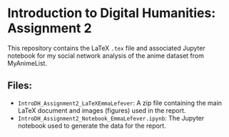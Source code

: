 # Introduction to Digital Humanities: Assignment 2

This repository contains the LaTeX `.tex` file and associated Jupyter notebook for my social network analysis of the anime dataset from MyAnimeList. 

## Files:
- `IntroDH_Assignment2_LaTeXEmmaLefever`: A zip file containing the main LaTeX document and images (figures) used in the report.
- `IntroDH_Assignment2_Notebook_EmmaLefever.ipynb`: The Jupyter notebook used to generate the data for the report.
